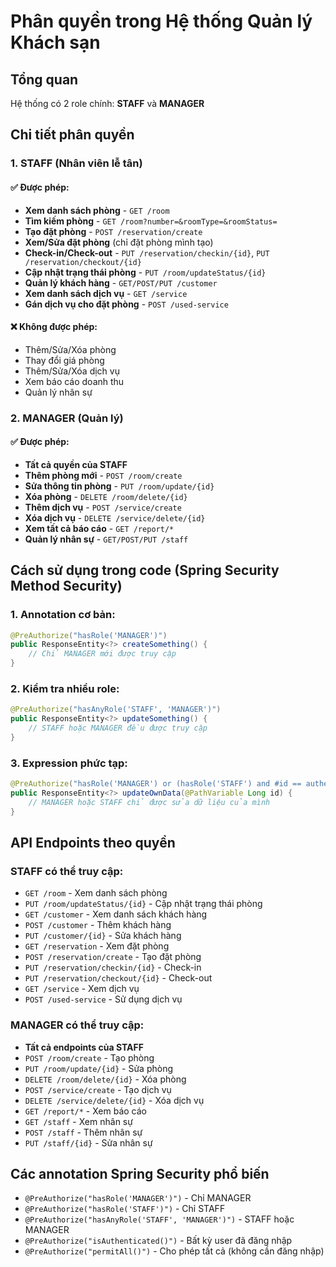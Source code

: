 # Phân quyền trong Hệ thống Quản lý Khách sạn

## Tổng quan
Hệ thống có 2 role chính: **STAFF** và **MANAGER**

## Chi tiết phân quyền

### 1. STAFF (Nhân viên lễ tân)

#### ✅ Được phép:
- **Xem danh sách phòng** - `GET /room`
- **Tìm kiếm phòng** - `GET /room?number=&roomType=&roomStatus=`
- **Tạo đặt phòng** - `POST /reservation/create`
- **Xem/Sửa đặt phòng** (chỉ đặt phòng mình tạo)
- **Check-in/Check-out** - `PUT /reservation/checkin/{id}`, `PUT /reservation/checkout/{id}`
- **Cập nhật trạng thái phòng** - `PUT /room/updateStatus/{id}`
- **Quản lý khách hàng** - `GET/POST/PUT /customer`
- **Xem danh sách dịch vụ** - `GET /service`
- **Gán dịch vụ cho đặt phòng** - `POST /used-service`

#### ❌ Không được phép:
- Thêm/Sửa/Xóa phòng
- Thay đổi giá phòng
- Thêm/Sửa/Xóa dịch vụ
- Xem báo cáo doanh thu
- Quản lý nhân sự

### 2. MANAGER (Quản lý)

#### ✅ Được phép:
- **Tất cả quyền của STAFF**
- **Thêm phòng mới** - `POST /room/create`
- **Sửa thông tin phòng** - `PUT /room/update/{id}`
- **Xóa phòng** - `DELETE /room/delete/{id}`
- **Thêm dịch vụ** - `POST /service/create`
- **Xóa dịch vụ** - `DELETE /service/delete/{id}`
- **Xem tất cả báo cáo** - `GET /report/*`
- **Quản lý nhân sự** - `GET/POST/PUT /staff`

## Cách sử dụng trong code (Spring Security Method Security)

### 1. Annotation cơ bản:
```java
@PreAuthorize("hasRole('MANAGER')")
public ResponseEntity<?> createSomething() {
    // Chỉ MANAGER mới được truy cập
}
```

### 2. Kiểm tra nhiều role:
```java
@PreAuthorize("hasAnyRole('STAFF', 'MANAGER')")
public ResponseEntity<?> updateSomething() {
    // STAFF hoặc MANAGER đều được truy cập
}
```

### 3. Expression phức tạp:
```java
@PreAuthorize("hasRole('MANAGER') or (hasRole('STAFF') and #id == authentication.principal.id)")
public ResponseEntity<?> updateOwnData(@PathVariable Long id) {
    // MANAGER hoặc STAFF chỉ được sửa dữ liệu của mình
}
```

## API Endpoints theo quyền

### STAFF có thể truy cập:
- `GET /room` - Xem danh sách phòng
- `PUT /room/updateStatus/{id}` - Cập nhật trạng thái phòng
- `GET /customer` - Xem danh sách khách hàng
- `POST /customer` - Thêm khách hàng
- `PUT /customer/{id}` - Sửa khách hàng
- `GET /reservation` - Xem đặt phòng
- `POST /reservation/create` - Tạo đặt phòng
- `PUT /reservation/checkin/{id}` - Check-in
- `PUT /reservation/checkout/{id}` - Check-out
- `GET /service` - Xem dịch vụ
- `POST /used-service` - Sử dụng dịch vụ

### MANAGER có thể truy cập:
- **Tất cả endpoints của STAFF**
- `POST /room/create` - Tạo phòng
- `PUT /room/update/{id}` - Sửa phòng
- `DELETE /room/delete/{id}` - Xóa phòng
- `POST /service/create` - Tạo dịch vụ
- `DELETE /service/delete/{id}` - Xóa dịch vụ
- `GET /report/*` - Xem báo cáo
- `GET /staff` - Xem nhân sự
- `POST /staff` - Thêm nhân sự
- `PUT /staff/{id}` - Sửa nhân sự

## Các annotation Spring Security phổ biến

- `@PreAuthorize("hasRole('MANAGER')")` - Chỉ MANAGER
- `@PreAuthorize("hasRole('STAFF')")` - Chỉ STAFF  
- `@PreAuthorize("hasAnyRole('STAFF', 'MANAGER')")` - STAFF hoặc MANAGER
- `@PreAuthorize("isAuthenticated()")` - Bất kỳ user đã đăng nhập
- `@PreAuthorize("permitAll()")` - Cho phép tất cả (không cần đăng nhập) 